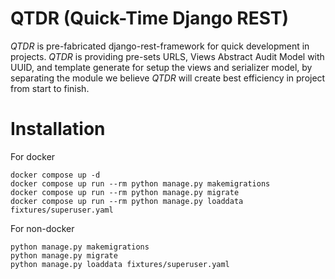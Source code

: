 # QTDR (Quick-Time Django REST)

_QTDR_ is pre-fabricated django-rest-framework for quick development in projects. _QTDR_ is providing pre-sets URLS, Views
Abstract Audit Model with UUID, and template generate for setup the views and serializer model, by separating the module
we believe _QTDR_ will create best efficiency in project from start to finish.

# Installation
For docker
```shell
docker compose up -d
docker compose up run --rm python manage.py makemigrations
docker compose up run --rm python manage.py migrate
docker compose up run --rm python manage.py loaddata fixtures/superuser.yaml
```

For non-docker
```shell
python manage.py makemigrations
python manage.py migrate
python manage.py loaddata fixtures/superuser.yaml
```